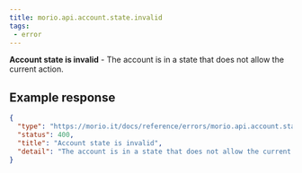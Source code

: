 ```yaml
---
title: morio.api.account.state.invalid
tags: 
 - error
---
```



<!-- MORIO_AUTO_GENERATED_CONTENT_STARTS - Manual changes made below will be overwritten -->
__Account state is invalid__ - The account is in a state that does not allow the current action.
<!-- MORIO_AUTO_GENERATED_CONTENT_ENDS - Manual changes made above will be overwritten -->


<!-- MORIO_AUTO_GENERATED_CONTENT_STARTS - Manual changes made below will be overwritten -->
## Example response

```json
{
  "type": "https://morio.it/docs/reference/errors/morio.api.account.state.invalid",
  "status": 400,
  "title": "Account state is invalid",
  "detail": "The account is in a state that does not allow the current action."
}
```
<!-- MORIO_AUTO_GENERATED_CONTENT_ENDS - Manual changes made above will be overwritten -->
